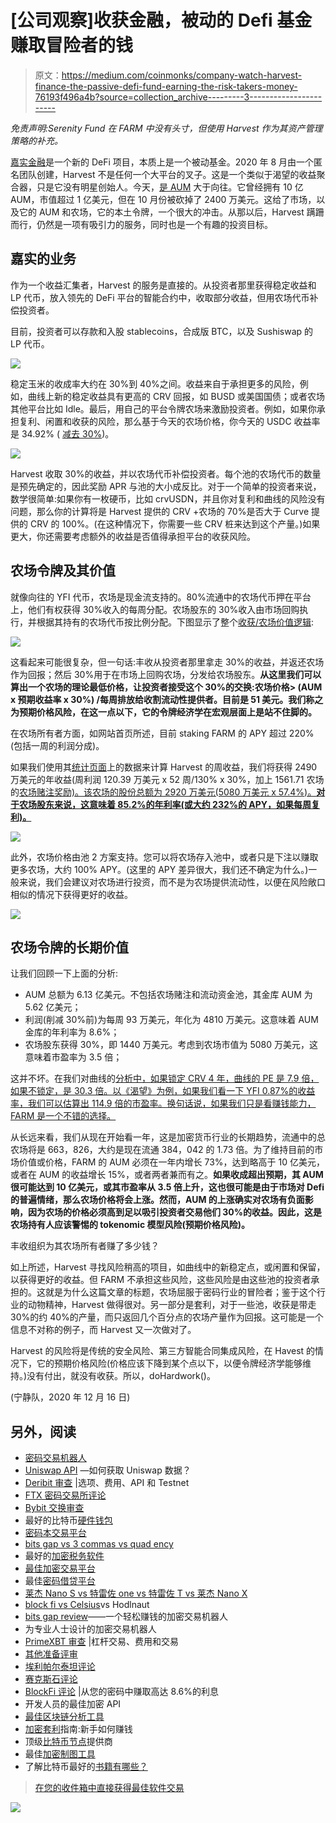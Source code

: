 # [公司观察]收获金融，被动的 Defi 基金赚取冒险者的钱

> 原文：<https://medium.com/coinmonks/company-watch-harvest-finance-the-passive-defi-fund-earning-the-risk-takers-money-76193f496a4b?source=collection_archive---------3----------------------->

*免责声明:Serenity Fund 在 FARM 中没有头寸，但使用 Harvest 作为其资产管理策略的补充。*

[嘉实金融](https://harvest.finance/)是一个新的 DeFi 项目，本质上是一个被动基金。2020 年 8 月由一个匿名团队创建，Harvest 不是任何一个大平台的叉子。这是一个类似于渴望的收益聚合器，只是它没有明星创始人。今天，[是 AUM](https://defillama.com/home) 大于向往。它曾经拥有 10 亿 AUM，市值超过 1 亿美元，但在 10 月份被砍掉了 2400 万美元。这给了市场，以及它的 AUM 和农场，它的本土令牌，一个很大的冲击。从那以后，Harvest 蹒跚而行，仍然是一项有吸引力的服务，同时也是一个有趣的投资目标。

## **嘉实的业务**

作为一个收益汇集者，Harvest 的服务是直接的。从投资者那里获得稳定收益和 LP 代币，放入领先的 DeFi 平台的智能合约中，收取部分收益，但用农场代币补偿投资者。

目前，投资者可以存款和入股 stablecoins，合成版 BTC，以及 Sushiswap 的 LP 代币。

![](img/0e0d2ec808057b844d52b615864ed6a7.png)

稳定玉米的收成率大约在 30%到 40%之间。收益来自于承担更多的风险，例如，曲线上新的稳定收益具有更高的 CRV 回报，如 BUSD 或美国国债；或者农场其他平台比如 Idle。最后，用自己的平台令牌农场来激励投资者。例如，如果你承担复利、闲置和收获的风险，那么基于今天的农场价格，你今天的 USDC 收益率是 34.92% ( [减去 30%](https://farm.chainwiki.dev/en/calculationAPY))。

![](img/1fe75b5bc0c86fb803d61ddfee66a387.png)

Harvest 收取 30%的收益，并以农场代币补偿投资者。每个池的农场代币的数量是预先确定的，因此奖励 APR 与池的大小成反比。对于一个简单的投资者来说，数学很简单:如果你有一枚硬币，比如 crvUSDN，并且你对复利和曲线的风险没有问题，那么你的计算将是 Harvest 提供的 CRV +农场的 70%是否大于 Curve 提供的 CRV 的 100%。(在这种情况下，你需要一些 CRV 桩来达到这个产量。)如果更大，你还需要考虑额外的收益是否值得承担平台的收获风险。

## 农场令牌及其价值

就像向往的 YFI 代币，农场是现金流支持的。80%流通中的农场代币押在平台上，他们有权获得 30%收入的每周分配。农场股东的 30%收入由市场回购执行，并根据其持有的农场代币按比例分配。下图显示了整个[收获/农场价值逻辑](https://redmption.medium.com/flight-of-the-aggregator-1a687a1662ed):

![](img/4117e64f465f6d30e7fc6f1de8327a8a.png)

这看起来可能很复杂，但一句话:丰收从投资者那里拿走 30%的收益，并返还农场作为回报；然后 30%用于在市场上回购农场，分发给农场股东。**从这里我们可以算出一个农场的理论最低价格，让投资者接受这个 30%的交换:农场价格> (AUM x 预期收益率 x 30%) /每周排放给收割流动性提供者。目前是 51 美元。我们称之为预期价格风险，在这一点以下，它的令牌经济学在宏观层面上是站不住脚的。**

在农场所有者方面，如网站首页所述，目前 staking FARM 的 APY 超过 220%(包括一周的利润分成)。

如果我们使用其[统计页面](https://farmdashboard.xyz/)上的数据来计算 Harvest 的周收益，我们将获得 2490 万美元的年收益(周利润 120.39 万美元 x 52 周/130% x 30%，加上 1561.71 农场的[农场赌注奖励)。该农场的股份总额为 2920 万美元(5080 万美元 x 57.4%)。**对于农场股东来说，这意味着 85.2%的年利率(或大约 232%的 APY，如果每周复利)。**](/harvest-finance/week-15-make-it-rain-grain-9b56af6df118)

![](img/62d7a7e139a7f4044f22b2f078b9d3c7.png)

此外，农场价格由池 2 方案支持。您可以将农场存入池中，或者只是下注以赚取更多农场，大约 100% APY。(这里的 APY 差异很大，我们还不确定为什么。)一般来说，我们会建议对农场进行投资，而不是为农场提供流动性，以便在风险敞口相似的情况下获得更好的收益。

![](img/13494011f0aba439c7e944f2a75f3239.png)

## 农场令牌的长期价值

让我们回顾一下上面的分析:

*   AUM 总额为 6.13 亿美元。不包括农场赌注和流动资金池，其金库 AUM 为 5.62 亿美元；
*   利润(削减 30%前)为每周 93 万美元，年化为 4810 万美元。这意味着 AUM 金库的年利率为 8.6%；
*   农场股东获得 30%，即 1440 万美元。考虑到农场市值为 5080 万美元，这意味着市盈率为 3.5 倍；

这并不坏。在我们对曲线的[分析中，如果锁定 CRV 4 年，曲线的 PE 是 7.9 倍，如果不锁定，是 30.3 倍。以《渴望》为例，如果我们看一下 YFI 0.87%的收益率，我们可以估算出 114.9 倍的市盈率。换句话说，如果我们只是看赚钱能力，FARM 是一个不错的选择。](/coinmonks/company-watch-curve-and-its-investment-value-728f06e1b8fa)

从长远来看，我们从现在开始看一年，这是加密货币行业的长期趋势，流通中的总农场将是 663，826，大约是现在流通 384，042 的 1.73 倍。为了维持目前的市场价值或价格，FARM 的 AUM 必须在一年内增长 73%，达到略高于 10 亿美元，或者在 AUM 的收益增长 15%，或者两者兼而有之。**如果收成超出预期，其 AUM 很可能达到 10 亿美元，或其市盈率从 3.5 倍上升，这也很可能是由于市场对 Defi 的普遍情绪，那么农场价格将会上涨。然而，AUM 的上涨确实对农场有负面影响，因为农场的价格必须高到足以吸引投资者交易他们 30%的收益。因此，这是农场持有人应该警惕的 tokenomic 模型风险(预期价格风险)。**

丰收组织为其农场所有者赚了多少钱？

如上所述，Harvest 寻找风险稍高的项目，如曲线中的新稳定点，或闲置和保留，以获得更好的收益。但 FARM 不承担这些风险，这些风险是由这些池的投资者承担的。这就是为什么这篇文章的标题，农场屈服于密码行业的冒险者；鉴于这个行业的动物精神，Harvest 做得很对。另一部分是套利，对于一些池，收获是带走 30%的约 40%的产量，而只返回几个百分点的农场产量作为回报。这可能是一个信息不对称的例子，而 Harvest 又一次做对了。

Harvest 的风险将是传统的安全风险、第三方智能合同集成风险，在 Havest 的情况下，它的预期价格风险(价格应该下降到某个点以下，以便令牌经济学能够维持。)没有付出，就没有收获。所以，doHardwork()。

(宁静队，2020 年 12 月 16 日)

## 另外，阅读

*   [密码交易机器人](/coinmonks/crypto-trading-bot-c2ffce8acb2a)
*   [Uniswap API](https://bitquery.io/blog/uniswap-pool-api) —如何获取 Uniswap 数据？
*   [Deribit 审查](/coinmonks/deribit-review-options-fees-apis-and-testnet-2ca16c4bbdb2) |选项、费用、API 和 Testnet
*   [FTX 密码交易所评论](/coinmonks/ftx-crypto-exchange-review-53664ac1198f)
*   [Bybit 交换审查](/coinmonks/bybit-exchange-review-dbd570019b71)
*   最好的比特币[硬件钱包](/coinmonks/the-best-cryptocurrency-hardware-wallets-of-2020-e28b1c124069?source=friends_link&sk=324dd9ff8556ab578d71e7ad7658ad7c)
*   [密码本交易平台](/coinmonks/top-10-crypto-copy-trading-platforms-for-beginners-d0c37c7d698c)
*   [bits gap vs 3 commas vs quad ency](https://blog.coincodecap.com/bitsgap-3commas-quadency)
*   最好的[加密税务软件](/coinmonks/best-crypto-tax-tool-for-my-money-72d4b430816b)
*   [最佳加密交易平台](/coinmonks/the-best-crypto-trading-platforms-in-2020-the-definitive-guide-updated-c72f8b874555)
*   最佳[密码借贷平台](/coinmonks/top-5-crypto-lending-platforms-in-2020-that-you-need-to-know-a1b675cec3fa)
*   [莱杰 Nano S vs 特雷佐 one vs 特雷佐 T vs 莱杰 Nano X](https://blog.coincodecap.com/ledger-nano-s-vs-trezor-one-ledger-nano-x-trezor-t)
*   [block fi vs Celsius](/coinmonks/blockfi-vs-celsius-vs-hodlnaut-8a1cc8c26630)vs Hodlnaut
*   [bits gap review](/coinmonks/bitsgap-review-a-crypto-trading-bot-that-makes-easy-money-a5d88a336df2)——一个轻松赚钱的加密交易机器人
*   为专业人士设计的加密交易机器人
*   [PrimeXBT 审查](/coinmonks/primexbt-review-88e0815be858) |杠杆交易、费用和交易
*   [其他准备评审](https://blog.coincodecap.com/altrady-reivew)
*   [埃利帕尔泰坦评论](/coinmonks/ellipal-titan-review-85e9071dd029)
*   [赛克斯石评论](https://blog.coincodecap.com/secux-stone-hardware-wallet-review)
*   [BlockFi 评论](/coinmonks/blockfi-review-53096053c097) |从您的密码中赚取高达 8.6%的利息
*   开发人员的最佳加密 API
*   [最佳区块链分析工具](https://bitquery.io/blog/best-blockchain-analysis-tools-and-software)
*   [加密套利](/coinmonks/crypto-arbitrage-guide-how-to-make-money-as-a-beginner-62bfe5c868f6)指南:新手如何赚钱
*   顶级[比特币节点](https://blog.coincodecap.com/bitcoin-node-solutions)提供商
*   最佳[加密制图工具](/coinmonks/what-are-the-best-charting-platforms-for-cryptocurrency-trading-85aade584d80)
*   了解比特币最好的[书籍有哪些？](/coinmonks/what-are-the-best-books-to-learn-bitcoin-409aeb9aff4b)

> [在您的收件箱中直接获得最佳软件交易](/coinmonks/newsletters/coinmonks)

[![](img/160ce73bd06d46c2250251e7d5969f9d.png)](https://medium.com/coinmonks/newsletters/coinmonks)